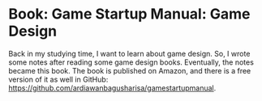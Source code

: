 # Book: Game Startup Manual: Game Design 

Back in my studying time, I want to learn about game design. So, I wrote some notes after reading some game design books. Eventually, the notes became this book. The book is published on Amazon, and there is a free version of it as well in GitHub: https://github.com/ardiawanbagusharisa/gamestartupmanual. 